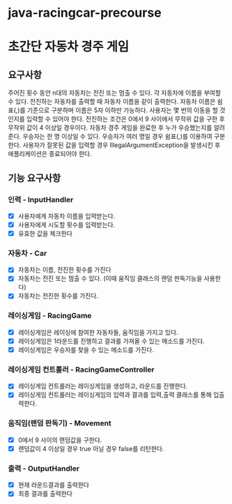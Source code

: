 # java-racingcar-precourse
# 초간단 자동차 경주 게임

## 요구사항
주어진 횟수 동안 n대의 자동차는 전진 또는 멈출 수 있다.
각 자동차에 이름을 부여할 수 있다. 전진하는 자동차를 출력할 때 자동차 이름을 같이 출력한다.
자동차 이름은 쉼표(,)를 기준으로 구분하며 이름은 5자 이하만 가능하다.
사용자는 몇 번의 이동을 할 것인지를 입력할 수 있어야 한다.
전진하는 조건은 0에서 9 사이에서 무작위 값을 구한 후 무작위 값이 4 이상일 경우이다.
자동차 경주 게임을 완료한 후 누가 우승했는지를 알려준다. 우승자는 한 명 이상일 수 있다.
우승자가 여러 명일 경우 쉼표(,)를 이용하여 구분한다.
사용자가 잘못된 값을 입력할 경우 IllegalArgumentException을 발생시킨 후 애플리케이션은 종료되어야 한다.

## 기능 요구사항

### 인력 - InputHandler
- [x] 사용자에게 자동차 이름을 입력받는다.
- [x] 사용자에게 시도할 횟수를 입력받는다.
- [x] 유효한 값을 체크한다
### 자동차 - Car
- [x] 자동차는 이름, 전진한 횟수를 가진다
- [x] 자동차는 전진 또는 멈출 수 있다. (이때 움직임 클래스의 랜덤 판독기능을 사용한다)
- [x] 자동차는 전진한 횟수를 가진다.
### 레이싱게임 - RacingGame
- [x] 레이싱게임은 레이싱에 참여한 자동차들, 움직임을 가지고 있다.
- [x] 레이싱게임은 1라운드를 진행하고 결과를 가져올 수 있는 메소드를 가진다.
- [x] 레이싱게임은 우승자를 찾을 수 있는 메소드를 가진다.
### 레이싱게임 컨트롤러 - RacingGameController
- [x] 레이싱게임 컨트롤러는 레이싱게임을 생성하고, 라운드를 진행한다.
- [x] 레이싱게임 컨트롤러는 레이싱게임의 입력과 결과를 입력,출력 클래스를 통해 입출력한다.
### 움직임(랜덤 판독기) - Movement
- [x] 0에서 9 사이의 랜덤값을 구한다.
- [x] 랜덤값이 4 이상일 경우 true 아닐 경우 false를 리턴한다.
### 출력 - OutputHandler
- [x] 현재 라운드결과를 출력한다
- [x] 최종 결과를 출력한다